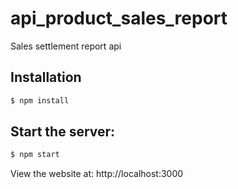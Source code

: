 # api_product_sales_report
Sales settlement report api
## Installation
```bash
$ npm install
```
## Start the server:

```bash
$ npm start
```

  View the website at: http://localhost:3000
